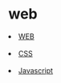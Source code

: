 <head><h1>web</h1></head>
<body>
<a href="https://leejiheon1324.github.io/web1/1.html"><li>WEB</li></a><br>
<a href="https://leejiheon1324.github.io/web1/2.html"><li>CSS</li></a><br>
<a href="https://leejiheon1324.github.io/web1/3.html"><li>Javascript</li></a><br>
</body>
